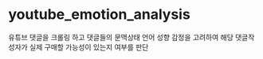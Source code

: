 # youtube_emotion_analysis
유튜브 댓글을 크롤링 하고 댓글들의 문맥상태 언어 성향 감정을 고려하여 해당 댓글작성자가 실제 구매할 가능성이 있는지 여부를 판단
